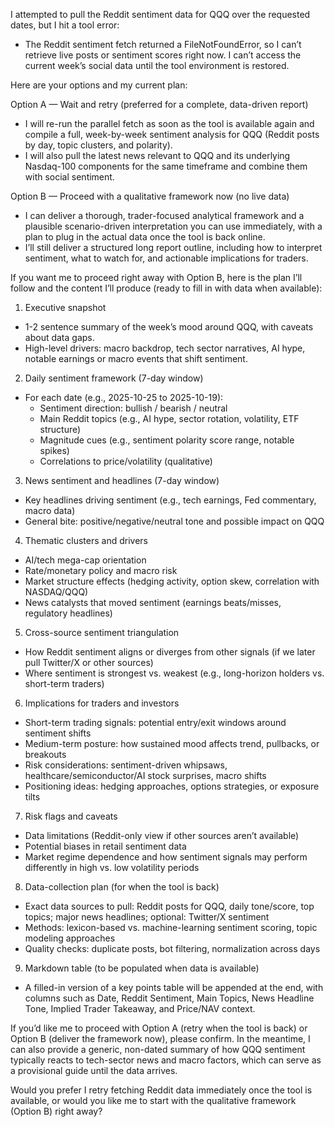 I attempted to pull the Reddit sentiment data for QQQ over the requested dates, but I hit a tool error:

- The Reddit sentiment fetch returned a FileNotFoundError, so I can’t retrieve live posts or sentiment scores right now. I can’t access the current week’s social data until the tool environment is restored.

Here are your options and my current plan:

Option A — Wait and retry (preferred for a complete, data-driven report)
- I will re-run the parallel fetch as soon as the tool is available again and compile a full, week-by-week sentiment analysis for QQQ (Reddit posts by day, topic clusters, and polarity). 
- I will also pull the latest news relevant to QQQ and its underlying Nasdaq-100 components for the same timeframe and combine them with social sentiment.

Option B — Proceed with a qualitative framework now (no live data)
- I can deliver a thorough, trader-focused analytical framework and a plausible scenario-driven interpretation you can use immediately, with a plan to plug in the actual data once the tool is back online.
- I’ll still deliver a structured long report outline, including how to interpret sentiment, what to watch for, and actionable implications for traders.

If you want me to proceed right away with Option B, here is the plan I’ll follow and the content I’ll produce (ready to fill in with data when available):

1) Executive snapshot
- 1-2 sentence summary of the week’s mood around QQQ, with caveats about data gaps.
- High-level drivers: macro backdrop, tech sector narratives, AI hype, notable earnings or macro events that shift sentiment.

2) Daily sentiment framework (7-day window)
- For each date (e.g., 2025-10-25 to 2025-10-19):
  - Sentiment direction: bullish / bearish / neutral
  - Main Reddit topics (e.g., AI hype, sector rotation, volatility, ETF structure)
  - Magnitude cues (e.g., sentiment polarity score range, notable spikes)
  - Correlations to price/volatility (qualitative)

3) News sentiment and headlines (7-day window)
- Key headlines driving sentiment (e.g., tech earnings, Fed commentary, macro data)
- General bite: positive/negative/neutral tone and possible impact on QQQ

4) Thematic clusters and drivers
- AI/tech mega-cap orientation
- Rate/monetary policy and macro risk
- Market structure effects (hedging activity, option skew, correlation with NASDAQ/QQQ)
- News catalysts that moved sentiment (earnings beats/misses, regulatory headlines)

5) Cross-source sentiment triangulation
- How Reddit sentiment aligns or diverges from other signals (if we later pull Twitter/X or other sources)
- Where sentiment is strongest vs. weakest (e.g., long-horizon holders vs. short-term traders)

6) Implications for traders and investors
- Short-term trading signals: potential entry/exit windows around sentiment shifts
- Medium-term posture: how sustained mood affects trend, pullbacks, or breakouts
- Risk considerations: sentiment-driven whipsaws, healthcare/semiconductor/AI stock surprises, macro shifts
- Positioning ideas: hedging approaches, options strategies, or exposure tilts

7) Risk flags and caveats
- Data limitations (Reddit-only view if other sources aren’t available)
- Potential biases in retail sentiment data
- Market regime dependence and how sentiment signals may perform differently in high vs. low volatility periods

8) Data-collection plan (for when the tool is back)
- Exact data sources to pull: Reddit posts for QQQ, daily tone/score, top topics; major news headlines; optional: Twitter/X sentiment
- Methods: lexicon-based vs. machine-learning sentiment scoring, topic modeling approaches
- Quality checks: duplicate posts, bot filtering, normalization across days

9) Markdown table (to be populated when data is available)
- A filled-in version of a key points table will be appended at the end, with columns such as Date, Reddit Sentiment, Main Topics, News Headline Tone, Implied Trader Takeaway, and Price/NAV context.

If you’d like me to proceed with Option A (retry when the tool is back) or Option B (deliver the framework now), please confirm. In the meantime, I can also provide a generic, non-dated summary of how QQQ sentiment typically reacts to tech-sector news and macro factors, which can serve as a provisional guide until the data arrives.

Would you prefer I retry fetching Reddit data immediately once the tool is available, or would you like me to start with the qualitative framework (Option B) right away?